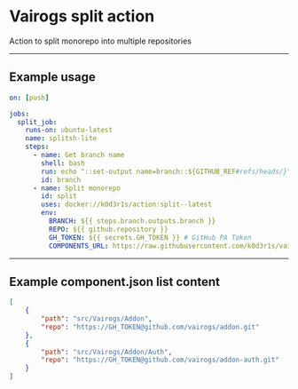 # Vairogs split action

Action to split monorepo into multiple repositories
___

## Example usage

```yaml
on: [push]

jobs:
  split_job:
    runs-on: ubuntu-latest
    name: splitsh-lite
    steps:
      - name: Get branch name
        shell: bash
        run: echo "::set-output name=branch::${GITHUB_REF#refs/heads/}"
        id: branch
      - name: Split monorepo
        id: split
        uses: docker://k0d3r1s/action:split--latest
        env:
          BRANCH: ${{ steps.branch.outputs.branch }}
          REPO: ${{ github.repository }}
          GH_TOKEN: ${{ secrets.GH_TOKEN }} # GitHub PA Token
          COMPONENTS_URL: https://raw.githubusercontent.com/k0d3r1s/vairogs-action-split/master/components.json # URL location of component list
```
___
## Example component.json list content
```json
[
    {
        "path": "src/Vairogs/Addon",
        "repo": "https://GH_TOKEN@github.com/vairogs/addon.git"
    },
    {
        "path": "src/Vairogs/Addon/Auth",
        "repo": "https://GH_TOKEN@github.com/vairogs/addon-auth.git"
    }
]
```
